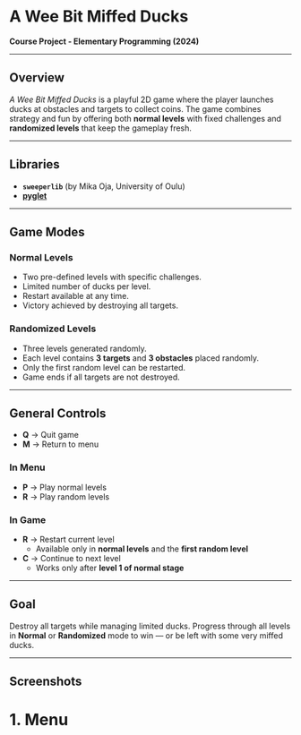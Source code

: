 # A Wee Bit Miffed Ducks
**Course Project - Elementary Programming (2024)**

---

## Overview
*A Wee Bit Miffed Ducks* is a playful 2D game where the player launches ducks at obstacles and targets to collect coins. The game combines strategy and fun by offering both **normal levels** with fixed challenges and **randomized levels** that keep the gameplay fresh.  

---

## Libraries
- **`sweeperlib`** (by Mika Oja, University of Oulu)  
- **[pyglet](https://pyglet.readthedocs.io/)**

---

## Game Modes

### Normal Levels
- Two pre-defined levels with specific challenges.  
- Limited number of ducks per level.  
- Restart available at any time.  
- Victory achieved by destroying all targets.  

### Randomized Levels
- Three levels generated randomly.  
- Each level contains **3 targets** and **3 obstacles** placed randomly.  
- Only the first random level can be restarted.  
- Game ends if all targets are not destroyed.  

---

## General Controls
- **Q** → Quit game  
- **M** → Return to menu  

### In Menu
- **P** → Play normal levels  
- **R** → Play random levels  

### In Game
- **R** → Restart current level  
  - Available only in **normal levels** and the **first random level**  
- **C** → Continue to next level  
  - Works only after **level 1 of normal stage**  

---

## Goal
Destroy all targets while managing limited ducks. Progress through all levels in **Normal** or **Randomized** mode to win — or be left with some very miffed ducks.  

---

## Screenshots
# 1. Menu
